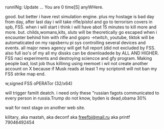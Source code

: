 runnINg: Update ... You are 0 time[S] anyWHere.

good. but better i have rest simulation engine. plus my hostage is bad day from day,
after last day i will take rifle/pistol and go to terrorism covers in spb, FSS. when i will start i think i will have abot 15 minutes to kill more and more.
but. childs,womans,kits, sluts will be theoretically go escaped when i encounter behind him with rifle and gopro ->twitch, youtube, tiktok will be automaticated on my rapsberru pi sys controlling several devices and events. all major news agency will get full report (did not excluded by FSS. also full iso's of my all my dissks can be downloadede by ALL AND HIGHER. FSS naci experiments and destroying sciencce and gfy program. Making people bad, lost job thus killinng using reemoet
i wil not create another account on X because if Musk reads at least 1 my scriptonit will not ban my FSS strike map end.

w,signed FSS oPERATor (32/x64)


will trigger familt deatch.
i need only these "russian fagots communicated to every person in russia.Trump do not know, byden is dead,obama 30%

wait for next stage on another web site.

kilitary, aka mastah, aka deconf aka freefbi@mail.ru aka printf
79046492454
